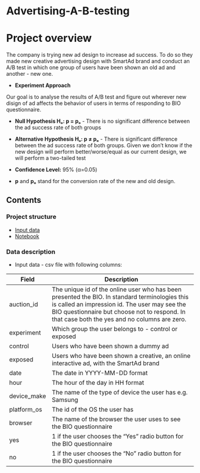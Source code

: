 # Advertising-A-B-testing


# Project overview

The company is trying new ad design to increase ad success.
To do so they made new creative advertising design with SmartAd brand and conduct an A/B test in which one group of users have been shown an old ad and another - new one.

- **Experiment Approach**

Our goal is to analyse the results of A/B test and figure out wherever new disign of ad affects the behavior of users in terms of responding to BIO questionnaire.

- **Null Hypothesis Hₒ: p = pₒ** - There is no significant difference between the ad success rate of both groups


- **Alternative Hypothesis Hₐ: p ≠ pₒ** - There is significant difference between the ad success rate of both groups.
Given we don’t know if the new design will perform better/worse/equal as our current design, we will perform a two-tailed test


- **Confidence Level:** 95% (α=0.05)


- **p** and **pₒ** stand for the conversion rate of the new and old design.

## Contents

### Project structure
- [Input data](https://github.com/LtvnSergey/Advertising-A-B-Testing/tree/main/data)
- [Notebook](https://github.com/LtvnSergey/Advertising-A-B-Testing/blob/main/notebooks/Advertising-A-B-Testing.ipynb)


### Data description
- Input data - csv file with following columns:

| Field  |Description  |
|--------|--------------|
| auction_id  | The unique id of the online user who has been presented the BIO. In standard terminologies this is called an impression id. The user may see the BIO questionnaire but choose not to respond. In that case both the yes and no columns are zero. |
| experiment | Which group the user belongs to - control or exposed |
| control | Users who have been shown a dummy ad |
| exposed | Users who have been shown a creative, an online interactive ad, with the SmartAd brand |
| date | The date in YYYY-MM-DD format |
| hour | The hour of the day in HH format |
| device_make | The name of the type of device the user has e.g. Samsung |
| platform_os | The id of the OS the user has |
| browser | The name of the browser the user uses to see the BIO questionnaire |
| yes | 1 if the user chooses the “Yes” radio button for the BIO questionnaire |
| no | 1 if the user chooses the “No” radio button for the BIO questionnaire |

